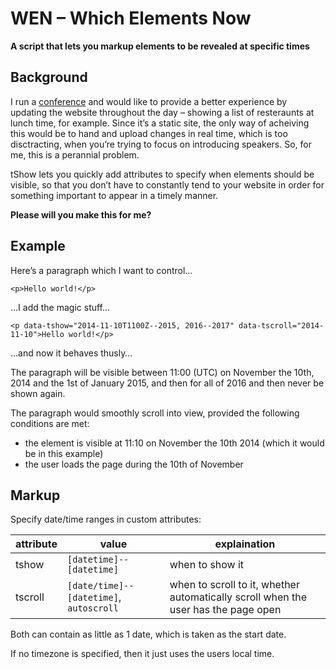# WEN – Which Elements Now

**A script that lets you markup elements to be revealed at specific times**

## Background

I run a [conference](http://uxbrighton.org.uk/2014 "one of my conferences") and would like to provide a better experience by updating the website throughout the day – showing a list of resteraunts at lunch time, for example. Since it’s a static site, the only way of acheiving this would be to hand and upload changes in real time, which is too disctracting, when you’re trying to focus on introducing speakers. So, for me, this is a perannial problem.

tShow lets you quickly add attributes to specify when elements should be visible, so that you don’t have to constantly tend to your website in order for something important to appear in a timely manner.

**Please will you make this for me?**

## Example

Here’s a paragraph which I want to control…

    <p>Hello world!</p>

…I add the magic stuff…

    <p data-tshow="2014-11-10T1100Z--2015, 2016--2017" data-tscroll="2014-11-10">Hello world!</p>

…and now it behaves thusly…

The paragraph will be visible between 11:00 (UTC) on November the 10th, 2014 and the 1st of January 2015, and then for all of 2016 and then never be shown again.

The paragraph would smoothly scroll into view, provided the following conditions are met:

- the element is visible at 11:10 on November the 10th 2014 (which it would be in this example)
- the user loads the page during the 10th of November

## Markup

Specify date/time ranges in custom attributes:

| attribute   |      value      |  explaination |
|----------|-------------|------|
| tshow |  `[datetime]--[datetime]` | when to show it |
| tscroll |  `[date/time]--[datetime]`, `autoscroll`  | when to scroll to it, whether automatically scroll when the user has the page open |

Both can contain as little as 1 date, which is taken as the start date.

If no timezone is specified, then it just uses the users local time.
